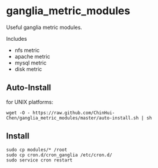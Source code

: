 # ganglia_metric_modules
Useful ganglia metric modules.

Includes
  * nfs metric
  * apache metric
  * mysql metric
  * disk metric

## Auto-Install

for UNIX platforms:

`wget -O - https://raw.github.com/ChinHui-Chen/ganglia_metric_modules/master/auto-install.sh | sh`


## Install

`sudo cp modules/* /root`  
`sudo cp cron.d/cron_ganglia /etc/cron.d/`  
`sudo service cron restart`  
